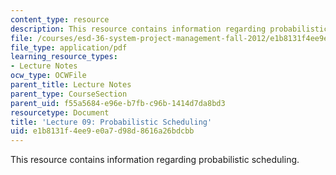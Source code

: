 ```yaml
---
content_type: resource
description: This resource contains information regarding probabilistic scheduling.
file: /courses/esd-36-system-project-management-fall-2012/e1b8131f4ee9e0a7d98d8616a26bdcbb_MITESD_36F12_Lec09.pdf
file_type: application/pdf
learning_resource_types:
- Lecture Notes
ocw_type: OCWFile
parent_title: Lecture Notes
parent_type: CourseSection
parent_uid: f55a5684-e96e-b7fb-c96b-1414d7da8bd3
resourcetype: Document
title: 'Lecture 09: Probabilistic Scheduling'
uid: e1b8131f-4ee9-e0a7-d98d-8616a26bdcbb
---
```

This resource contains information regarding probabilistic scheduling.

